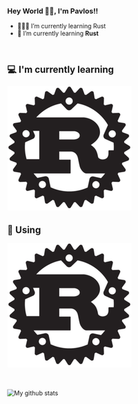 
### Hey World 👋🏻, I'm Pavlos!!
- 👨🏽‍💻 I’m currently learning Rust
- 🌱 I’m currently learning **Rust** 
<br>

## 💻 I'm currently learning

<img src="https://github.com/github/explore/blob/main/topics/rust/rust.png">
<br/>

## 🧠 Using

<img src="https://github.com/github/explore/blob/main/topics/rust/rust.png">
<br/>
<br/>
<br/>

![My github stats](https://github-readme-stats.vercel.app/api?username=Pavlos-Efstathiou&show_icons=true)
